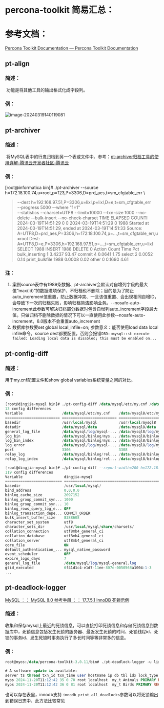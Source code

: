 # percona-toolkit 简易汇总：

# 参考文档：

[Percona Toolkit Documentation — Percona Toolkit Documentation](https://docs.percona.com/percona-toolkit/)

## pt-align

### 简述：

​	功能是将其他工具的输出格式化成字段列。

### 例：

![image-20240319140119081](C:\Users\itwb_lixl\AppData\Roaming\Typora\typora-user-images\image-20240319140119081.png)

## pt-archiver

### 简述：

​	将MySQL表中的行鬼归档到另一个表或文件中。参考：[pt-archiver归档工具的使用详解-腾讯云开发者社区-腾讯云](https://cloud.tencent.com/developer/article/1508825?areaSource=102001.15&traceId=7BS2lE17HTG_PDeUYIYFE)

### 例：

[root@informatica bin]# ./pt-archiver --source h=172.18.100.74,u=root,p=123,P=3306,D=prd_aes,t=sm_cfgtable_err \

> --dest h=192.168.97.51,P=3306,u=lixl,p=lixl,D=e,t=sm_cfgtable_err \
> --progress 5000 --where "1=1" \
> --statistics --charset=UTF8 --limit=10000 --txn-size 1000 --no-delete  --bulk-insert --no-check-charset
> TIME                ELAPSED   COUNTl
> 2024-03-19T14:51:29       0       0
> 2024-03-19T14:51:29       0    1988
> Started at 2024-03-19T14:51:29, ended at 2024-03-19T14:51:33
> Source: A=UTF8,D=prd_aes,P=3306,h=172.18.100.74,p=...,t=sm_cfgtable_err,u=root
> Dest:   A=UTF8,D=e,P=3306,h=192.168.97.51,p=...,t=sm_cfgtable_err,u=lixl
> SELECT 1988
> INSERT 1988
> DELETE 0
> Action              Count       Time        Pct
> bulk_inserting          1     3.4237      93.47
> commit                  4     0.0641       1.75
> select                  2     0.0052       0.14
> print_bulkfile       1988     0.0008       0.02
> other                   0     0.1690       4.61

### 注：

1. 案例source表中有1989条数据、pt-archiver会默认对自增列字段的最大值“max(id)”的数据进项保护、不归档也不删除；目的是为了防止auto_increment值重置，防止数据冲突、一旦该值重置、会出现相同自增ID，会导致下一次的归档失败，影响归档简洁影响业务。--nosafe-auto-increment此参数可解决归档部分数据时包含自增列auto_increment字段最大值。只做归档不删除数据的情况下可以一直使用此参数--nosafe-auto-increment，8.0版本不会重置auto_increment
2. 数据库参数要set global local_infile=on; 参数意义：能否使用load data local infile命令。source dest都要配置。否则会报错`DBD::mysql::st execute failed: Loading local data is disabled; this must be enabled on...`



## pt-config-diff

### 简述：

用于my.cnf配置文件和show global variables系统变量之间的对比。

### 例：

```sql
[root@dingjia-mysql bin]# ./pt-config-diff /data/mysql/etc/my.cnf /data/mysql8/etc/my.cnf
13 config differences
Variable                  /data/mysql/etc/my.cnf    /data/mysql8/etc/my.cnf
========================= ========================= =========================
basedir                   /usr/local/mysql          /usr/local/mysql8
datadir                   /data/mysql/data          /data/mysql8/data
general_log_file          /data/mysql/log/mysql-... /data/mysql8/log/mysql...
log_bin                   /data/mysql/binlog/mys... /data/mysql8/binlog/my...
log_bin_index             /data/mysql/binlog/mys... /data/mysql8/binlog/my...
log_error                 /data/mysql/log/mysql-... /data/mysql8/log/mysql...
port                      3306                      3308
relay_log                 /data/mysql/binlog/rel... /data/mysql8/binlog/re...
relay_log_index           /data/mysql/binlog/rel... /data/mysql8/binlog/re...
```



```sql
[root@dingjia-mysql bin]# ./pt-config-diff --report-width=200 h=172.18.100.59,P=3306,u=root,p=123 h=172.18.100.74,P=3306,u=root,p=123
119 config differences
Variable                   dingjia-mysql                                                                          informatica
========================== ====================================================================================== ======================================================================================
basedir                    /usr/local/mysql/                                                                      /data/mysql_3306/
bind_address               0.0.0.0                                                                                *
binlog_cache_size          2097152                                                                                4194304
binlog_group_commit_syn... 1000                                                                                   0
binlog_group_commit_syn... 10                                                                                     0
binlog_rows_query_log_e... OFF                                                                                    ON
binlog_transaction_depe... COMMIT_ORDER                                                                           WRITESET
bulk_insert_buffer_size    8388608                                                                                67108864
character_set_system       utf8                                                                                   utf8mb3
character_sets_dir         /usr/local/mysql/share/charsets/                                                       /data/mysql_3306/share/charsets/
collation_connection       utf8mb4_general_ci                                                                     utf8mb4_0900_ai_ci
collation_database         utf8mb4_general_ci                                                                     utf8mb4_0900_ai_ci
collation_server           utf8mb4_general_ci                                                                     utf8mb4_0900_ai_ci
core_file                  ON                                                                                     OFF
default_authentication_... mysql_native_password                                                                  caching_sha2_password
event_scheduler            OFF                                                                                    ON
expire_logs_days           7                                                                                      0
general_log_file           /data/mysql/log/mysql-general.log                                                      /data/mysql/data/informatica.log
gtid_executed              6f41d1c4-e1d7-11ee-807e-0050568a1004:1-3                                               1ea7b6cf-4581-11ee-b81a-0050568a1004:1-831, 6f33e41f-b126-11ee-9eba-0050568a78f2:1-...
...
```



## pt-deadlock-logger

[MySQL ：： MySQL 8.0 参考手册 ：： 17.7.5.1 InnoDB 死锁示例](https://dev.mysql.com/doc/refman/8.0/en/innodb-deadlock-example.html)

### 简述：

收集和保存mysql上最近的死锁信息，可以直接打印死锁信息和存储死锁信息到数据库中，死锁信息包括发生死锁的服务器、最近发生死锁的时间、死锁线程id、死锁的事务id、发生死锁时事务执行了多长时间等等非常多的信息。

### 例：

```sql
root@myos:/data/percona-toolkit-3.0.11/bin# ./pt-deadlock-logger -u lixl -p lixl D=my_t,t=deadlocks

# A software update is available:
server ts thread txn_id txn_time user hostname ip db tbl idx lock_type lock_mode wait_hold victim query
myos 2024-11-20T11:12:42 35 0 70 root localhost  my_t Animals PRIMARY RECORD X w 0 UPDATE Animals SET value=30 WHERE name='Aardvark'
myos 2024-11-20T11:12:42 36 0 81 root localhost  my_t Birds PRIMARY RECORD X w 1 UPDATE Birds SET value=40 WHERE name='Buzzard'
```

也可以存在表里，innodb支持 `innodb_print_all_deadlocks`参数可以将死锁输出到错误日志中，此方法比较常见

